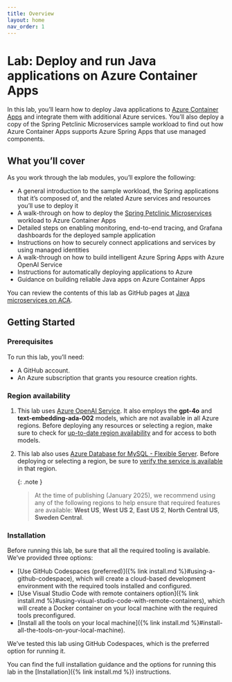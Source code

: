 ```yaml
---
title: Overview
layout: home
nav_order: 1
---
```


# Lab: Deploy and run Java applications on Azure Container Apps

In this lab, you’ll learn how to deploy Java applications to [Azure Container Apps](https://learn.microsoft.com/azure/container-apps/overview) and integrate them with additional Azure services. You’ll also deploy a copy of the Spring Petclinic Microservices sample workload to find out how Azure Container Apps supports Azure Spring Apps that use managed components.

## What you’ll cover

As you work through the lab modules, you’ll explore the following:

* A general introduction to the sample workload, the Spring applications that it’s composed of, and the related Azure services and resources you’ll use to deploy it
* A walk-through on how to deploy the [Spring Petclinic Microservices](https://github.com/spring-petclinic/spring-petclinic-microservices) workload to Azure Container Apps
* Detailed steps on enabling monitoring, end-to-end tracing, and Grafana dashboards for the deployed sample application
* Instructions on how to securely connect applications and services by using managed identities
* A walk-through on how to build intelligent Azure Spring Apps with Azure OpenAI Service
* Instructions for automatically deploying applications to Azure
* Guidance on building reliable Java apps on Azure Container Apps

You can review the contents of this lab as GitHub pages at [Java microservices on ACA](https://azure-samples.github.io/java-microservices-aca-lab/).

## Getting Started

### Prerequisites

To run this lab, you’ll need:

* A GitHub account.
* An Azure subscription that grants you resource creation rights.

### Region availability

1.  This lab uses [Azure OpenAI Service](https://learn.microsoft.com/azure/ai-services/openai/overview). It also employs the **gpt-4o** and **text-embedding-ada-002** models, which are not available in all Azure regions. Before deploying any resources or selecting a region, make sure to check for [up-to-date region availability](https://learn.microsoft.com/azure/ai-services/openai/concepts/models#standard-deployment-model-availability) and for access to both models.
2.  This lab also uses [Azure Database for MySQL - Flexible Server](https://learn.microsoft.com/azure/mysql/flexible-server/overview). Before deploying or selecting a region, be sure to [verify the service is available](https://learn.microsoft.com/en-us/azure/mysql/flexible-server/overview#azure-regions) in that region.

    {: .note }
    > At the time of publishing (January 2025), we recommend using any of the following regions to help ensure that required features are available: **West US**, **West US 2**, **East US 2**, **North Central US**, **Sweden Central**.

### Installation

Before running this lab, be sure that all the required tooling is available. We’ve provided three options:

* [Use GitHub Codespaces (preferred)]({% link install.md %}\#using-a-github-codespace), which will create a cloud-based development environment with the required tools installed and configured.
* [Use Visual Studio Code with remote containers option]({% link install.md %}\#using-visual-studio-code-with-remote-containers), which will create a Docker container on your local machine with the required tools preconfigured.
* [Install all the tools on your local machine]({% link install.md %}\#install-all-the-tools-on-your-local-machine).

We’ve tested this lab using GitHub Codespaces, which is the preferred option for running it.

You can find the full installation guidance and the options for running this lab in the [Installation]({% link install.md %}) instructions.
